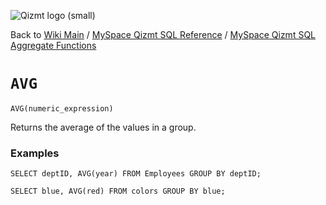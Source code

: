 <a href='Hidden comment: Image:'></a><img src='http://qizmt.googlecode.com/svn/wiki/images/Qizmt_logo_small.png' alt='Qizmt logo (small)' />

Back to <a href='Hidden comment: Link:'></a>[Wiki Main](Main.md) / [MySpace Qizmt SQL Reference](MySpaceQizmtSQLReference.md) / [MySpace Qizmt SQL Aggregate Functions](MySpaceQizmtSQLReferenceAggregateFunction.md)



# `AVG` #

```
AVG(numeric_expression) 
```


Returns the average of the values in a group.

### Examples ###

```
SELECT deptID, AVG(year) FROM Employees GROUP BY deptID;
```

```
SELECT blue, AVG(red) FROM colors GROUP BY blue;
```



